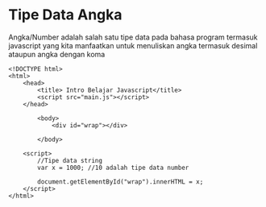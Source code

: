 <h1>Tipe Data Angka</h1>
<p>Angka/Number adalah salah satu tipe data pada bahasa program termasuk javascript yang kita manfaatkan 
  untuk menuliskan angka termasuk desimal ataupun angka dengan koma</p>
  
```
<!DOCTYPE html>
<html>
    <head>
        <title> Intro Belajar Javascript</title>
        <script src="main.js"></script>
    </head>

        <body>
            <div id="wrap"></div>

        </body>

    <script>
        //Tipe data string
        var x = 1000; //10 adalah tipe data number

        document.getElementById("wrap").innerHTML = x;
    </script>
</html>
```
